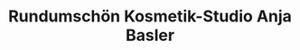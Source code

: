 ---
title: "Rundumschön Kosmetik-Studio Anja Basler"
url: /lichtenau/rundumschoen-kosmetik-studio-anja-basler/
shop: Kosmetik
---